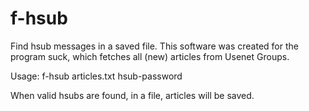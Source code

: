 # f-hsub
Find hsub messages in a saved file.
This software was created for the program suck,
which fetches all (new) articles from Usenet Groups.

Usage: f-hsub articles.txt hsub-password

When valid hsubs are found, in a file, articles will be saved.
